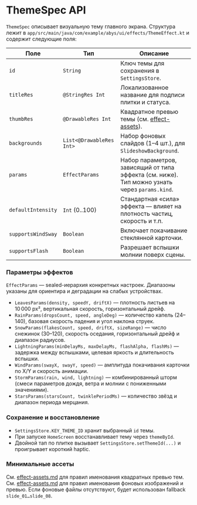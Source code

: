 # ThemeSpec API

`ThemeSpec` описывает визуальную тему главного экрана. Структура лежит в
`app/src/main/java/com/example/abys/ui/effects/ThemeEffect.kt` и содержит следующие поля:

| Поле | Тип | Описание |
| --- | --- | --- |
| `id` | `String` | Ключ темы для сохранения в `SettingsStore`. |
| `titleRes` | `@StringRes Int` | Локализованное название для подписи плитки и статуса. |
| `thumbRes` | `@DrawableRes Int` | Квадратное превью темы (см. [effect-assets](effect-assets.md)). |
| `backgrounds` | `List<@DrawableRes Int>` | Набор фоновых слайдов (1–4 шт.), для `SlideshowBackground`. |
| `params` | `EffectParams` | Набор параметров, зависящий от типа эффекта (см. ниже). Тип можно узнать через `params.kind`. |
| `defaultIntensity` | `Int` (0..100) | Стандартная «сила» эффекта — влияет на плотность частиц, скорость и т.п. |
| `supportsWindSway` | `Boolean` | Включает покачивание стеклянной карточки. |
| `supportsFlash` | `Boolean` | Разрешает вспышки молнии поверх сцены. |

### Параметры эффектов

`EffectParams` — sealed-иерархия конкретных настроек. Диапазоны указаны для ориентира и деградации на
слабых устройствах.

* `LeavesParams(density, speedY, driftX)` — плотность листьев на 10 000 px², вертикальная скорость,
  горизонтальный дрейф.
* `RainParams(dropsCount, speed, angleDeg)` — количество капель (24–140), базовая скорость падения и
  угол наклона струек.
* `SnowParams(flakesCount, speed, driftX, sizeRange)` — число снежинок (30–120), скорость оседания,
  горизонтальный дрейф и диапазон радиусов.
* `LightningParams(minDelayMs, maxDelayMs, flashAlpha, flashMs)` — задержка между вспышками,
  целевая яркость и длительность вспышки.
* `WindParams(swayX, swayY, speed)` — амплитуда покачивания карточки по X/Y и скорость анимации.
* `StormParams(rain, wind, lightning)` — комбинированный шторм (смеси параметров дождя, ветра и
  молнии с пониженными значениями).
* `StarsParams(starsCount, twinklePeriodMs)` — количество звёзд и диапазон периода мерцания.

### Сохранение и восстановление

* `SettingsStore.KEY_THEME_ID` хранит выбранный `id` темы.
* При запуске `HomeScreen` восстанавливает тему через `themeById`.
* Двойной тап по плитке вызывает `SettingsStore.setThemeId(...)` и проигрывает короткий haptic.

### Минимальные ассеты

См. [effect-assets.md](effect-assets.md) для правил именования квадратных превью тем.
См. [effect-assets.md](effect-assets.md) для правил именования фоновых изображений и превью. Если
фоновые файлы отсутствуют, будет использован fallback `slide_01…slide_08`.
